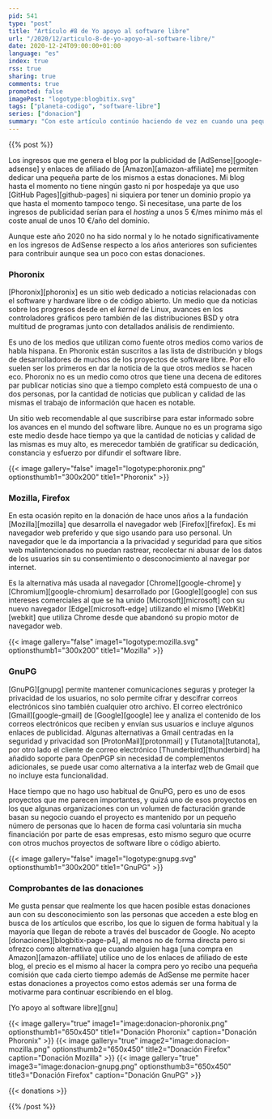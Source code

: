 ```yaml
---
pid: 541
type: "post"
title: "Artículo #8 de Yo apoyo al software libre"
url: "/2020/12/articulo-8-de-yo-apoyo-al-software-libre/"
date: 2020-12-24T09:00:00+01:00
language: "es"
index: true
rss: true
sharing: true
comments: true
promoted: false
imagePost: "logotype:blogbitix.svg"
tags: ["planeta-codigo", "software-libre"]
series: ["donacion"]
summary: "Con este artículo continúo haciendo de vez en cuando una pequeña donación a algunos programas que utilizo habitualmente y proyectos que me parecen importántes e útiles con la intención de apoyar su desarrollo aunque sean cantidades pequeñas. Este es ya el octavo artículo de donación que escribo y poco a poco las cantidades que he donado ya empiezan a ser respetables."
---
```


{{% post %}}

Los ingresos que me genera el blog por la publicidad de [AdSense][google-adsense] y enlaces de afiliado de [Amazon][amazon-affiliate] me permiten dedicar una pequeña parte de los mismos a estas donaciones. Mi blog hasta el momento no tiene ningún gasto ni por hospedaje ya que uso [GitHub Pages][github-pages] ni siquiera por tener un dominio propio ya que hasta el momento tampoco tengo. Si necesitase, una parte de los ingresos de publicidad serían para el _hosting_ a unos 5 €/mes mínimo más el coste anual de unos 10 €/año del dominio.

Aunque este año 2020 no ha sido normal y lo he notado significativamente en los ingresos de AdSense respecto a los años anteriores son suficientes para contribuir aunque sea un poco con estas donaciones.

### Phoronix

[Phoronix][phoronix] es un sitio web dedicado a noticias relacionadas con el software y hardware libre o de código abierto. Un medio que da noticias sobre los progresos desde en el _kernel_ de Linux, avances en los controladores gráficos pero también de las distribuciones BSD y otra multitud de programas junto con detallados análisis de rendimiento.

Es uno de los medios que utilizan como fuente otros medios como varios de habla hispana. En Phoronix están suscritos a las lista de distribución y blogs de desarrolladores de muchos de los proyectos de software libre. Por ello suelen ser los primeros en dar la noticia de la que otros medios se hacen eco. Phoronix no es un medio como otros que tiene una decena de editores par publicar noticias sino que a tiempo completo está compuesto de una o dos personas, por la cantidad de noticias que publican y calidad de las mismas el trabajo de información que hacen es notable.

Un sitio web recomendable al que suscribirse para estar informado sobre los avances en el mundo del software libre. Aunque no es un programa sigo este medio desde hace tiempo ya que la cantidad de noticias y calidad de las mismas es muy alto, es merecedor también de gratificar su dedicación, constancia y esfuerzo por difundir el software libre.

{{< image
    gallery="false"
    image1="logotype:phoronix.png" optionsthumb1="300x200" title1="Phoronix" >}}

### Mozilla, Firefox

En esta ocasión repito en la donación de hace unos años a la fundación [Mozilla][mozilla] que desarrolla el navegador web [Firefox][firefox]. Es mi navegador web preferido y que sigo usando para uso personal. Un navegador que le da importancia a la privacidad y seguridad para que sitios web malintencionados no puedan rastrear, recolectar ni abusar de los datos de los usuarios sin su consentimiento o desconocimiento al navegar por internet.

Es la alternativa más usada al navegador [Chrome][google-chrome] y [Chromium][google-chromium] desarrollado por [Google][google] con sus intereses comerciales al que se ha unido [Microsoft][microsoft] con su nuevo navegador [Edge][microsoft-edge] utilizando el mismo [WebKit][webkit] que utiliza Chrome desde que abandonó su propio motor de navegador web.

{{< image
    gallery="false"
    image1="logotype:mozilla.svg" optionsthumb1="300x200" title1="Mozilla" >}}

### GnuPG

[GnuPG][gnupg] permite mantener comunicaciones seguras y proteger la privacidad de los usuarios, no solo permite cifrar y descifrar correos electrónicos sino también cualquier otro archivo. El correo electrónico [Gmail][google-gmail] de [Google][google] lee y analiza el contenido de los correos electrónicos que reciben y envían sus usuarios e incluye algunos enlaces de publicidad. Algunas alternativas a Gmail centradas en la seguridad y privacidad son [ProtonMail][protonmail] y [Tutanota][tutanota], por otro lado el cliente de correo electrónico [Thunderbird][thunderbird] ha añadido soporte para OpenPGP sin necesidad de complementos adicionales, se puede usar como alternativa a la interfaz web de Gmail que no incluye esta funcionalidad.

Hace tiempo que no hago uso habitual de GnuPG, pero es uno de esos proyectos que me parecen importantes, y quizá uno de esos proyectos en los que algunas organizaciones con un volumen de facturación grande basan su negocio cuando el proyecto es mantenido por un pequeño número de personas que lo hacen de forma casi voluntaria sin mucha financiación por parte de esas empresas, esto mismo seguro que ocurre con otros muchos proyectos de software libre o código abierto.

{{< image
    gallery="false"
    image1="logotype:gnupg.svg" optionsthumb1="300x200" title1="GnuPG" >}}

### Comprobantes de las donaciones

Me gusta pensar que realmente los que hacen posible estas donaciones aun con su desconocimiento son las personas que acceden a este blog en busca de los artículos que escribo, los que lo siguen de forma habitual y la mayoría que llegan de rebote a través del buscador de Google. No acepto [donaciones][blogbitix-page-p4], al menos no de forma directa pero si ofrezco como alternativa que cuando alguien haga [una compra en Amazon][amazon-affiliate] utilice uno de los enlaces de afiliado de este blog, el precio es el mismo al hacer la compra pero yo recibo una pequeña comisión que cada cierto tiempo además de AdSense me permite hacer estas donaciones a proyectos 
como estos además ser una forma de motivarme para continuar escribiendo en el blog.

[Yo apoyo al software libre][gnu]

{{< image
    gallery="true"
    image1="image:donacion-phoronix.png" optionsthumb1="650x450" title1="Donación Phoronix"
    caption="Donación Phoronix" >}}
{{< image
    gallery="true"
    image2="image:donacion-mozilla.png" optionsthumb2="650x450" title2="Donación Firefox"
    caption="Donación Mozilla" >}}
{{< image
    gallery="true"
    image3="image:donacion-gnupg.png" optionsthumb3="650x450" title3="Donación Firefox"
    caption="Donación GnuPG" >}}

{{< donations >}}

{{% /post %}}
